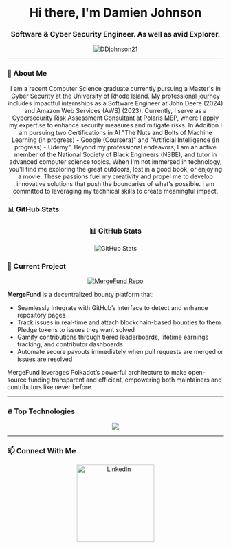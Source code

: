 <h1 align="center">Hi there, I'm Damien Johnson </h1>
<h3 align="center">Software & Cyber Security Engineer. As well as avid Explorer.</h3>

<p align="center">
  <a href="https://github.com/DDjohnson21">
    <img src="https://komarev.com/ghpvc/?username=DDjohnson21&label=Profile%20views&color=0e75b6&style=flat" alt="DDjohnson21" />
  </a>
</p>

---

### 🚀 About Me
<p align="center">
I am a recent Computer Science graduate currently pursuing a Master's in Cyber Security at the University of Rhode Island. My professional journey includes impactful internships as a Software Engineer at John Deere (2024) and Amazon Web Services (AWS) (2023). Currently, I serve as a Cybersecurity Risk Assessment Consultant at Polaris MEP, where I apply my expertise to enhance security measures and mitigate risks. In Addition I am pursuing two Certifications in AI "The Nuts and Bolts of Machine Learning (in progress) - Google (Coursera)" and "Artificial Intelligence (in progress) - Udemy". Beyond my professional endeavors, I am an active member of the National Society of Black Engineers (NSBE), and tutor in advanced computer science topics. When I'm not immersed in technology, you'll find me exploring the great outdoors, lost in a good book, or enjoying a movie. These passions fuel my creativity and propel me to develop innovative solutions that push the boundaries of what's possible. I am committed to leveraging my technical skills to create meaningful impact.
</p>

### 📊 GitHub Stats
<h3 align="center">📊 GitHub Stats</h3>
<p align="center">
  <img src="https://github-readme-stats.vercel.app/api?username=DDjohnson21&show_icons=true&theme=tokyonight" alt="GitHub Stats" />
</p>

### 💼 Current Project

<p align="center">
  <a href="https://github.com/MergeFund/MergeFund" target="_blank">
    <img 
      src="https://github-readme-stats.vercel.app/api/pin/?username=MergeFund&repo=MergeFund&theme=tokyonight" 
      alt="MergeFund Repo" 
    />
  </a>
</p>

**MergeFund** is a decentralized bounty platform that:

- Seamlessly integrate with GitHub’s interface to detect and enhance repository pages
- Track issues in real-time and attach blockchain-based bounties to them
Pledge tokens to issues they want solved
- Gamify contributions through tiered leaderboards, lifetime earnings tracking, and contributor dashboards
- Automate secure payouts immediately when pull requests are merged or issues are resolved

MergeFund leverages Polkadot’s powerful architecture to make open-source funding transparent and efficient, empowering both maintainers and contributors like never before. 

---

### 🔥 Top Technologies
<p align="center">
  <img src="https://skillicons.dev/icons?i=cpp,c,java,js,python,rust,swift,aws,boto,terraform,docker,mysql,git,linux,html,css,github,vscode,clion,intellij,jupyter,vim" />
</p>


---

### 📫 Connect With Me
<p align="center">
  <a href="https://www.linkedin.com/in/damien-d-johnson">
    <img 
      src="https://img.shields.io/badge/LinkedIn-blue?style=flat&logo=linkedin" 
      alt="LinkedIn" 
      width="180"
    >
  </a>
</p>

<!--
### 🐍 My Contribution Snake
<p align="center">
  <img src="https://raw.githubusercontent.com/DDjohnson21/DDjohnson21/main/output/github-contribution-grid-snake.svg" />
</p>


<!--
**DDjohnson21/DDjohnson21** is a ✨ _special_ ✨ repository because its `README.md` (this file) appears on your GitHub profile.

Here are some ideas to get you started:

- 🔭 I’m currently working on ...
- 🌱 I’m currently learning ...
- 👯 I’m looking to collaborate on ...
- 🤔 I’m looking for help with ...
- 💬 Ask me about ...
- 📫 How to reach me: ...
- 😄 Pronouns: ...
- ⚡ Fun fact: ...
-->
